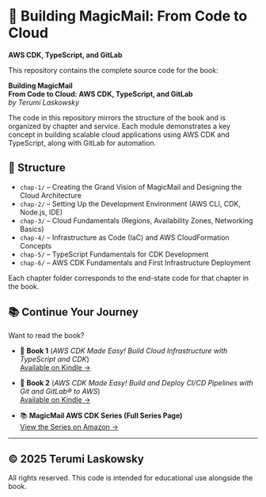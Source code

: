 # 📘 Building MagicMail: From Code to Cloud  
**AWS CDK, TypeScript, and GitLab**

This repository contains the complete source code for the book:

**Building MagicMail**  
**From Code to Cloud: AWS CDK, TypeScript, and GitLab**  
*by Terumi Laskowsky*

The code in this repository mirrors the structure of the book and is organized by chapter and service. Each module demonstrates a key concept in building scalable cloud applications using AWS CDK and TypeScript, along with GitLab for automation.


## 📁 Structure

- `chap-1/` – Creating the Grand Vision of MagicMail and Designing the Cloud Architecture
- `chap-2/` – Setting Up the Development Environment (AWS CLI, CDK, Node.js, IDE)
- `chap-3/` – Cloud Fundamentals (Regions, Availability Zones, Networking Basics)
- `chap-4/` – Infrastructure as Code (IaC) and AWS CloudFormation Concepts
- `chap-5/` – TypeScript Fundamentals for CDK Development
- `chap-6/` – AWS CDK Fundamentals and First Infrastructure Deployment

Each chapter folder corresponds to the end-state code for that chapter in the book.


## 📚 Continue Your Journey

Want to read the book?

- 📘 **Book 1** (*AWS CDK Made Easy! Build Cloud Infrastructure with TypeScript and CDK*)  
  [Available on Kindle →](https://a.co/d/a25mc8O)

- 📗 **Book 2** (*AWS CDK Made Easy! Build and Deploy CI/CD Pipelines with Git and GitLab® to AWS*)  
  [Available on Kindle →](https://a.co/d/btQTnNn)

- 📚 **MagicMail AWS CDK Series (Full Series Page)**  
  [View the Series on Amazon →](https://www.amazon.com/dp/B0F5LCMFSG?binding=kindle_edition&ref=dbs_dp_rwt_sb_pc_tkin)


---

## © 2025 Terumi Laskowsky

All rights reserved. This code is intended for educational use alongside the book.


